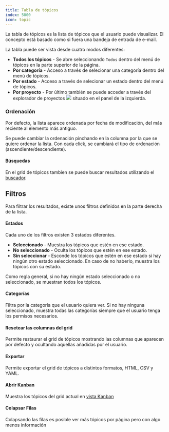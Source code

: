 ```yaml
---
title: Tabla de tópicos
index: 5000
icon: topic
---
```

La tabla de tópicos es la lista de tópicos que el usuario puede visualizar.
El concepto está basado como si fuera una bandeja de entrada de e-mail.

La tabla puede ser vista desde cuatro modos diferentes:

- **Todos los tópicos** - Se abre seleccionando `Todos` dentro del menú de tópicos en la parte superior de la página.
- **Por categoría** - Acceso a través de selecionar una categoría dentro
del menú de tópicos.
- **Por estado** - Acceso a través de selecionar un estado dentro
del menú de tópicos.
- **Por proyecto** - Por último también se puede acceder a través del explorador de proyectos
<img src="/static/images/icons/project.svg" /> situado en el panel de la izquierda.

### Ordenación

Por defecto, la lista aparece ordenada por fecha de modificación, del más reciente al
elemento más antiguo.

Se puede cambiar la ordenación pinchando en la columna por la que se quiere ordenar la lista.
Con cada click, se cambiará el tipo de ordenación (ascendiente/descendiente).

#### Búsquedas

En el grid de tópicos tambien se puede buscar resultados utilizando el
[buscador](getting-started/search-syntax).

## Filtros

Para filtrar los resultados, existe unos filtros definidos en la parte derecha de la lista.

#### Estados

Cada uno de los filtros existen 3 estados diferentes.

- **Seleccionado** - Muestra los tópicos que estén en ese estado.
- **No seleccionado** - Oculta los tópicos que estén en ese estado.
- **Sin seleccionar** - Esconde los tópicos que estén en ese estado si hay ningún
otro estado seleccionado. En caso de no haberlo, muestra los tópicos con su estado.

Como regla general, si no hay ningún estado seleccionado o no seleccionado,
se muestran todos los tópicos.

#### Categorías

Filtra por la categoría que el usuario quiera ver. Si no hay ninguna seleccionado,
muestra todas las categorías siempre que el usuario tenga los permisos necesarios.

#### Resetear las columnas del grid

Permite restaurar el grid de tópicos mostrando las columnas que aparecen por defecto y ocultando aquellas añadidas por el usuario.

#### Exportar

Permite exportar el grid de tópicos a distintos formatos, HTML, CSV y YAML.

#### Abrir Kanban

Muestra los tópicos del grid actual en [vista Kanban](getting-started/kanban)

#### Colapsar Filas

Colapsando las filas es posible ver más tópicos por página pero con algo menos información
